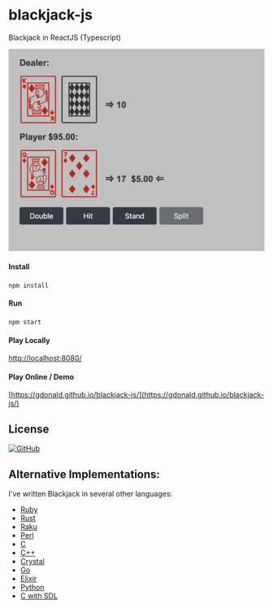 # blackjack-js

Blackjack in ReactJS (Typescript)

![Blackjack](https://raw.githubusercontent.com/gdonald/blackjack-js/main/ss.png "Blackjack")

#### Install

``
npm install
``

#### Run

``
npm start
``

#### Play Locally

[http://localhost:8080/](http://localhost:8080/)

#### Play Online / Demo

[https://gdonald.github.io/blackjack-js/](https://gdonald.github.io/blackjack-js/)

## License

[![GitHub](https://img.shields.io/github/license/gdonald/blackjack-js?color=aa0000)](https://github.com/gdonald/blackjack-js/blob/master/LICENSE)

## Alternative Implementations:

I've written Blackjack in several other languages:

- [Ruby](https://github.com/gdonald/console-blackjack-ruby)
- [Rust](https://github.com/gdonald/console-blackjack-rust)
- [Raku](https://github.com/gdonald/Console-Blackjack)
- [Perl](https://github.com/gdonald/console-blackjack-perl)
- [C](https://github.com/gdonald/blackjack-c)
- [C++](https://github.com/gdonald/blackjack-cpp)
- [Crystal](https://github.com/gdonald/blackjack-cr)
- [Go](https://github.com/gdonald/blackjack-go)
- [Elixir](https://github.com/gdonald/blackjack-ex)
- [Python](https://github.com/gdonald/blackjack-py)
- [C with SDL](https://github.com/gdonald/blackjack-c-sdl)
